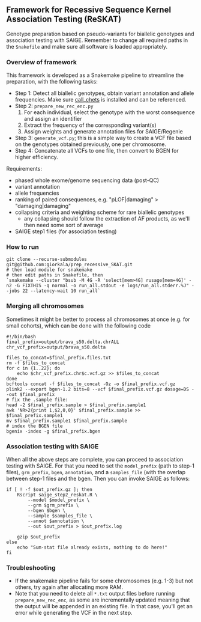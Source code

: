 ## Framework for Recessive Sequence Kernel Association Testing (ReSKAT) ##
Genotype preparation based on pseudo-variants for biallelic genotypes and association testing with SAIGE. Remember to change all required paths in the `Snakefile` and make sure all software is loaded appropriately.

### Overview of framework
This framework is developed as a Snakemake pipeline to streamline the preparation, with the following tasks:
* Step 1: Detect all biallelic genotypes, obtain variant annotation and allele frequencies. Make sure [call_chets](https://github.com/frhl/call_chets) is installed and can be referenced.
* Step 2: `prepare_new_rec_enc.py`
    1. For each individual, select the genotype with the worst consequence and assign an identifier
    2. Extract the frequency of the corresponding variant(s)
    3. Assign weights and generate annotation files for SAIGE/Regenie
* Step 3: `generate_vcf.py`; this is a simple way to create a VCF file based on the genotypes obtained previously, one per chromosome.
* Step 4: Concatenate all VCFs to one file, then convert to BGEN for higher efficiency.

Requirements:
* phased whole exome/genome sequencing data (post-QC)
* variant annotation
* allele frequencies
* ranking of paired consequences, e.g. "pLOF|damaging" > "damaging|damaging"
* collapsing criteria and weighting scheme for rare biallelic genotypes
    * any collapsing should follow the extraction of AF products, as we'll then need some sort of average
* SAIGE step1 files (for association testing)

### How to run
```
git clone --recurse-submodules git@github.com:giorkala/prep_recessive_SKAT.git
# then load module for snakemake
# then edit paths in Snakefile, then
`snakemake --cluster "bsub -M 4G -R 'select[mem>4G] rusage[mem=4G]' -n2 -G FIXTHIS -q normal -o run_all.stdout -e logs/run_all.stderr.%J" --jobs 22 --latency-wait 10 run_all`

```
### Merging all chromosomes
Sometimes it might be better to process all chromosomes at once (e.g. for small cohorts), which can be done with the following code
```
#!/bin/bash
final_prefix=output/brava_s50.delta.chrALL
chr_vcf_prefix=output/brava_s50.delta

files_to_concat=$final_prefix.files.txt
rm -f $files_to_concat
for c in {1..22}; do 
    echo $chr_vcf_prefix.chr$c.vcf.gz >> $files_to_concat
done
bcftools concat -f $files_to_concat -Oz -o $final_prefix.vcf.gz
plink2 --export bgen-1.2 bits=8 --vcf $final_prefix.vcf.gz dosage=DS --out $final_prefix
# fix the .sample file:
head -2 $final_prefix.sample > $final_prefix.sample1
awk 'NR>2{print 1,$2,0,0}' $final_prefix.sample >> $final_prefix.sample1
mv $final_prefix.sample1 $final_prefix.sample
# index the BGEN file
bgenix -index -g $final_prefix.bgen

```
### Association testing with SAIGE
When all the above steps are complete, you can proceed to association testing with SAIGE. For that you need to set the `model_prefix` (path to step-1 files), `grm_prefix`, `bgen`, `annotation`, and a `samples_file` (with the overlap between step-1 files and the bgen. Then you can invoke SAIGE as follows:
```
if [ ! -f $out_prefix.gz ]; then
    Rscript saige_step2_reskat.R \
        --model $model_prefix \
        --grm $grm_prefix \
        --bgen $bgen \
        --sample $samples_file \
        --annot $annotation \
        --out $out_prefix > $out_prefix.log

    gzip $out_prefix
else
    echo "Sum-stat file already exists, nothing to do here!"
fi
```

### Troubleshooting
* If the snakemake pipeline fails for some chromosomes (e.g. 1-3) but not others, try again after allocating more RAM.
* Note that you need to delete all `*.txt` output files before running `prepare_new_rec_enc`, as some are incrementally updated meaning that the output will be appended in an existing file. In that case, you'll get an error while generating the VCF in the next step.
